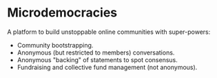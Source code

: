 # Microdemocracies

A platform to build unstoppable online communities with super-powers:

- Community bootstrapping.
- Anonymous (but restricted to members) conversations.
- Anonymous "backing" of statements to spot consensus.
- Fundraising and collective fund management (not anonymous).
